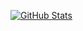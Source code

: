 
[![GitHub Stats](https://github-readme-stats.vercel.app/api?username=ashlynhanks&count_private=true&show_icons=true&theme=radical&hide_rank=false)](https://github.com/anuraghazra/github-readme-stats)
<!--
**ashlynhanks/ashlynhanks** is a ✨ _special_ ✨ repository because its `README.md` (this file) appears on your GitHub profile.

Here are some ideas to get you started:

- 🔭 I’m currently working on ...
- 🌱 I’m currently learning ...
- 👯 I’m looking to collaborate on ...
- 🤔 I’m looking for help with ...
- 💬 Ask me about ...
- 📫 How to reach me: ...
- 😄 Pronouns: ...
- ⚡ Fun fact: ...
-->

